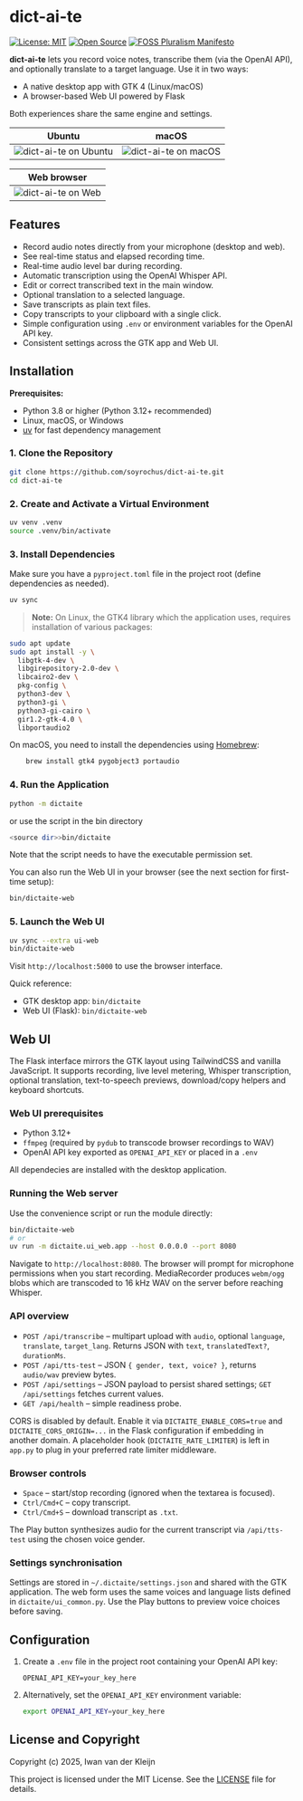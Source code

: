# dict-ai-te

[![License: MIT](https://img.shields.io/badge/License-MIT-yellow.svg)](LICENSE)
[![Open Source](https://img.shields.io/badge/Open%20Source-%E2%9D%A4-red?logo=github)](https://github.com/soyrochus/dict-ai-te)
[![FOSS Pluralism Manifesto](./badges/foss-pluralism-shield.svg)](./FOSS_PLURALISM_MANIFESTO.md)

**dict-ai-te** lets you record voice notes, transcribe them (via the OpenAI API), and optionally translate to a target language. Use it in two ways:

- A native desktop app with GTK 4 (Linux/macOS)
- A browser-based Web UI powered by Flask

Both experiences share the same engine and settings.


| Ubuntu | macOS |
| :----: | :---: |
| ![dict-ai-te on Ubuntu](img/dict-ai-te-ubuntu.png) | ![dict-ai-te on macOS](img/dict-ai-te-mac.png) |

| Web browser |
| :----:  |
| ![dict-ai-te on Web](img/dict-ai-te-web.png) |

## Features

- Record audio notes directly from your microphone (desktop and web).
- See real-time status and elapsed recording time.
- Real-time audio level bar during recording.
- Automatic transcription using the OpenAI Whisper API.
- Edit or correct transcribed text in the main window.
- Optional translation to a selected language.
- Save transcripts as plain text files.
- Copy transcripts to your clipboard with a single click.
- Simple configuration using `.env` or environment variables for the OpenAI API key.
- Consistent settings across the GTK app and Web UI.

## Installation

**Prerequisites:**

- Python 3.8 or higher (Python 3.12+ recommended)
- Linux, macOS, or Windows
- [uv](https://github.com/astral-sh/uv) for fast dependency management

### 1. Clone the Repository

```bash
git clone https://github.com/soyrochus/dict-ai-te.git
cd dict-ai-te
```

### 2. Create and Activate a Virtual Environment

```bash
uv venv .venv
source .venv/bin/activate
```

### 3. Install Dependencies

Make sure you have a `pyproject.toml` file in the project root (define dependencies as needed).

```bash
uv sync
```

> **Note:**
On Linux, the GTK4 library which the application uses, requires installation of various packages:

```sh
sudo apt update
sudo apt install -y \
  libgtk-4-dev \
  libgirepository-2.0-dev \
  libcairo2-dev \
  pkg-config \
  python3-dev \
  python3-gi \
  python3-gi-cairo \
  gir1.2-gtk-4.0 \
  libportaudio2
 ```

On macOS, you need to install the dependencies using [Homebrew](https://brew.sh/):

```sh
    brew install gtk4 pygobject3 portaudio
```

### 4. Run the Application

```bash
python -m dictaite
```

or use the script in the bin directory

```bash
<source dir>>bin/dictaite
```

Note that the script needs to have the executable permission set.

You can also run the Web UI in your browser (see the next section for first-time setup):

```bash
bin/dictaite-web
```

### 5. Launch the Web UI

```bash
uv sync --extra ui-web
bin/dictaite-web
```

Visit `http://localhost:5000` to use the browser interface.

Quick reference:

- GTK desktop app: `bin/dictaite`
- Web UI (Flask): `bin/dictaite-web`

## Web UI

The Flask interface mirrors the GTK layout using TailwindCSS and vanilla JavaScript. It supports recording, live level metering,
Whisper transcription, optional translation, text-to-speech previews, download/copy helpers and keyboard shortcuts.

### Web UI prerequisites

- Python 3.12+
- `ffmpeg` (required by `pydub` to transcode browser recordings to WAV)
- OpenAI API key exported as `OPENAI_API_KEY` or placed in a `.env`

All dependecies are installed with the desktop application.

### Running the Web server

Use the convenience script or run the module directly:

```bash
bin/dictaite-web
# or
uv run -m dictaite.ui_web.app --host 0.0.0.0 --port 8080
```

Navigate to `http://localhost:8080`. The browser will prompt for microphone permissions when you start recording. MediaRecorder
produces `webm/ogg` blobs which are transcoded to 16 kHz WAV on the server before reaching Whisper.

### API overview

- `POST /api/transcribe` – multipart upload with `audio`, optional `language`, `translate`, `target_lang`. Returns JSON with
   `text`, `translatedText?`, `durationMs`.
- `POST /api/tts-test` – JSON `{ gender, text, voice? }`, returns `audio/wav` preview bytes.
- `POST /api/settings` – JSON payload to persist shared settings; `GET /api/settings` fetches current values.
- `GET /api/health` – simple readiness probe.

CORS is disabled by default. Enable it via `DICTAITE_ENABLE_CORS=true` and `DICTAITE_CORS_ORIGIN=...` in the Flask configuration
if embedding in another domain. A placeholder hook (`DICTAITE_RATE_LIMITER`) is left in `app.py` to plug in your preferred rate
limiter middleware.

### Browser controls

- `Space` – start/stop recording (ignored when the textarea is focused).
- `Ctrl/Cmd+C` – copy transcript.
- `Ctrl/Cmd+S` – download transcript as `.txt`.

The Play button synthesizes audio for the current transcript via `/api/tts-test` using the chosen voice gender.

### Settings synchronisation

Settings are stored in `~/.dictaite/settings.json` and shared with the GTK application. The web form uses the same voices and
language lists defined in `dictaite/ui_common.py`. Use the Play buttons to preview voice choices before saving.

## Configuration

1. Create a `.env` file in the project root containing your OpenAI API key:

   ```dotenv
   OPENAI_API_KEY=your_key_here
   ```

2. Alternatively, set the `OPENAI_API_KEY` environment variable:

   ```bash
   export OPENAI_API_KEY=your_key_here
   ```


## License and Copyright

Copyright (c) 2025, Iwan van der Kleijn

This project is licensed under the MIT License. See the [LICENSE](LICENSE) file for details.
